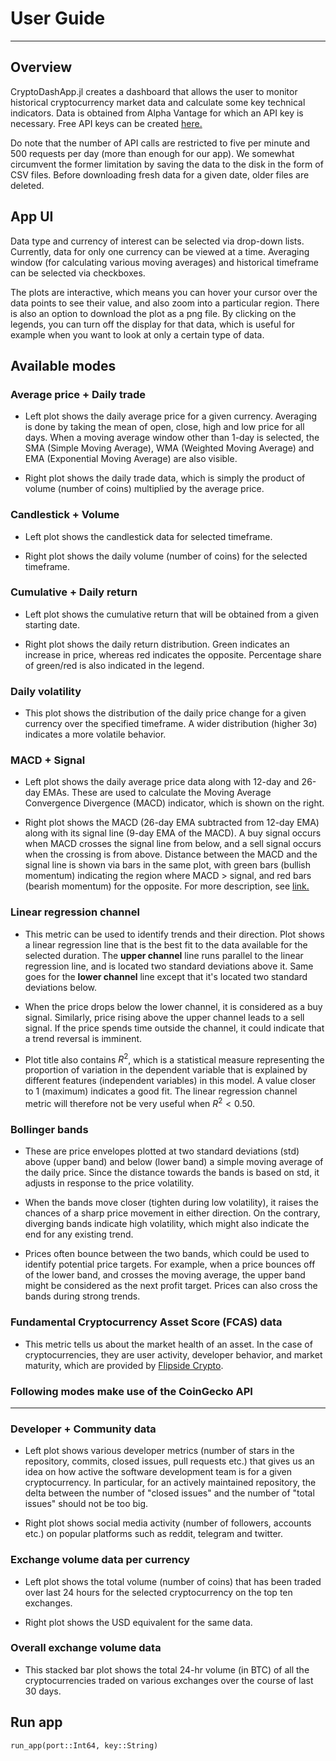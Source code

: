 # User Guide
---

## Overview
CryptoDashApp.jl creates a dashboard that allows the user to monitor historical 
cryptocurrency market data and calculate some key technical indicators. Data is 
obtained from Alpha Vantage for which an API key is necessary. Free API keys can 
be created [here.](https://www.alphavantage.co/support/#api-key)

Do note that the number of API calls are restricted to five per minute and 500 
requests per day (more than enough for our app). We somewhat circumvent the former 
limitation by saving the data to the disk in the form of CSV files. Before downloading 
fresh data for a given date, older files are deleted.

## App UI
Data type and currency of interest can be selected via drop-down lists. Currently, data 
for only one currency can be viewed at a time. Averaging window (for calculating various 
moving averages) and historical timeframe can be selected via checkboxes.

The plots are interactive, which means you can hover your cursor over the data points 
to see their value, and also zoom into a particular region. There is also an option to 
download the plot as a png file. By clicking on the legends, you can turn off the display 
for that data, which is useful for example when you want to look at only a certain type 
of data.

## Available modes

### Average price + Daily trade
- Left plot shows the daily average price for a given currency. Averaging is done by taking
the mean of open, close, high and low price for all days. When a moving average window other 
than 1-day is selected, the SMA (Simple Moving Average), WMA (Weighted Moving Average) and 
EMA (Exponential Moving Average) are also visible.

- Right plot shows the daily trade data, which is simply the product of volume (number of 
coins) multiplied by the average price.

### Candlestick + Volume
- Left plot shows the candlestick data for selected timeframe. 

- Right plot shows the daily volume (number of coins) for the selected timeframe.

### Cumulative + Daily return
- Left plot shows the cumulative return that will be obtained from a given starting date.

- Right plot shows the daily return distribution. Green indicates an increase in price, 
whereas red indicates the opposite. Percentage share of green/red is also indicated in 
the legend.

### Daily volatility
- This plot shows the distribution of the daily price change for a given currency over 
the specified timeframe. A wider distribution (higher 3σ) indicates a more volatile behavior.

### MACD + Signal
- Left plot shows the daily average price data along with 12-day and 26-day EMAs. These are 
used to calculate the Moving Average Convergence Divergence (MACD) indicator, which is shown 
on the right.

- Right plot shows the MACD (26-day EMA subtracted from 12-day EMA) along with its signal 
line (9-day EMA of the MACD). A buy signal occurs when MACD crosses the signal line from below, 
and a sell signal occurs when the crossing is from above. Distance between the MACD and the signal 
line is shown via bars in the same plot, with green bars (bullish momentum) indicating the region 
where MACD > signal, and red bars (bearish momentum) for the opposite. For more description, 
see [link.](https://www.investopedia.com/terms/m/macd.asp)

### Linear regression channel
- This metric can be used to identify trends and their direction. Plot shows a linear regression 
line that is the best fit to the data available for the selected duration. The **upper channel** line 
runs parallel to the linear regression line, and is located two standard deviations above it. 
Same goes for the **lower channel** line except that it's located two standard deviations below. 

- When the price drops below the lower channel, it is considered as a buy signal. Similarly, price 
rising above the upper channel leads to a sell signal. If the price spends time outside the channel, 
it could indicate that a trend reversal is imminent. 

- Plot title also contains $R^2$, which is a statistical measure representing the proportion of 
variation in the dependent variable that is explained by different features (independent variables) 
in this model. A value closer to 1 (maximum) indicates a good fit. The linear regression channel metric 
will therefore not be very useful when $R^2 < 0.50$.

### Bollinger bands
- These are price envelopes plotted at two standard deviations (std) above (upper band) and below
(lower band) a simple moving average of the daily price. Since the distance towards the bands is
based on std, it adjusts in response to the price volatility.

- When the bands move closer (tighten during low volatility), it raises the chances of a sharp
price movement in either direction. On the contrary, diverging bands indicate high volatility, 
which might also indicate the end for any existing trend.

- Prices often bounce between the two bands, which could be used to identify potential price 
targets. For example, when a price bounces off of the lower band, and crosses the moving average,
the upper band might be considered as the next profit target. Prices can also cross the bands 
during strong trends.

### Fundamental Cryptocurrency Asset Score (FCAS) data
- This metric tells us about the market health of an asset. In the case of cryptocurrencies, they are 
user activity, developer behavior, and market maturity, which are provided 
by [Flipside Crypto](https://app.flipsidecrypto.com/tracker/all-coins).

### Following modes make use of the CoinGecko API
---

### Developer + Community data
- Left plot shows various developer metrics (number of stars in the repository, commits, closed issues, 
pull requests etc.) that gives us an idea on how active the software development team is for a given 
cryptocurrency. In particular, for an actively maintained repository, the delta between the number of 
"closed issues" and the number of "total issues" should not be too big.

- Right plot shows social media activity (number of followers, accounts etc.) on popular platforms 
such as reddit, telegram and twitter.

### Exchange volume data per currency
- Left plot shows the total volume (number of coins) that has been traded over last 24 hours for the 
selected cryptocurrency on the top ten exchanges.

- Right plot shows the USD equivalent for the same data.

### Overall exchange volume data
- This stacked bar plot shows the total 24-hr volume (in BTC) of all the cryptocurrencies traded on 
various exchanges over the course of last 30 days.

## Run app
```@docs
run_app(port::Int64, key::String)
```